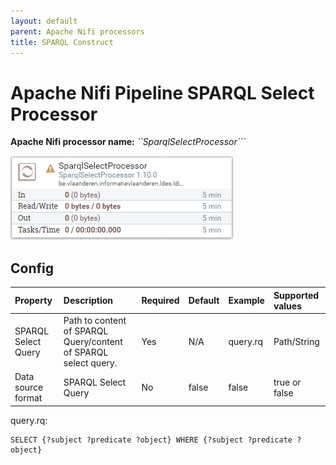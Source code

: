 ```yaml
---
layout: default
parent: Apache Nifi processors
title: SPARQL Construct
---
```


# Apache Nifi Pipeline SPARQL Select Processor

<b>Apache Nifi processor name:</b> <i>``SparqlSelectProcessor```</i>

![Alt text](image.png)

## Config

| Property            | Description                                                     | Required | Default | Example  | Supported values |
| :------------------ | :-------------------------------------------------------------- | :------- | :------ | :------- | :--------------- |
| SPARQL Select Query | Path to content of SPARQL Query/content of SPARQL select query. | Yes      | N/A     | query.rq | Path/String      |
| Data source format  | SPARQL Select Query                                             | No       | false   | false    | true or false    |

query.rq:

```
SELECT {?subject ?predicate ?object} WHERE {?subject ?predicate ?object}
```

